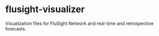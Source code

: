 # flusight-visualizer
Visualization files for FluSight Network and real-time and retrospective forecasts.
